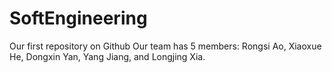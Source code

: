 # SoftEngineering
Our first repository on Github
Our team has 5 members:  Rongsi Ao, Xiaoxue He, Dongxin Yan, Yang Jiang, and Longjing Xia. 
